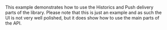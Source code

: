 This example demonstrates how to use the Historics and Push delivery parts of the library. Please note that this is just an example and as such the UI is not very well polished, but it does show how to use the main parts of the API.
